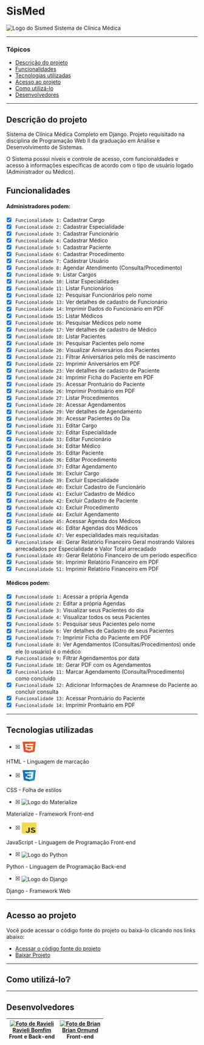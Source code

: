 # SisMed
![Logo do Sismed](https://github.com/user-attachments/assets/16886df0-0f7c-4bea-a18c-03778d89be37)
 Sistema de Clínica Médica

<hr>


### Tópicos

* [Descrição do projeto](#descrição-do-projeto) 
* [Funcionalidades](#funcionalidades)
* [Tecnologias utilizadas](#tecnologias-utilizadas)
* [Acesso ao projeto](#acesso-ao-projeto)
* [Como utilizá-lo](#como-utilizar)
* [Desenvolvedores](#desenvolvedores)

<hr>


<h2 id="descrição-do-projeto">Descrição do projeto</h2>

Sistema de Clínica Médica Completo em Django.
Projeto requisitado na disciplina de Programação Web II da graduação em Análise e Desenvolvimento de Sistemas.

O Sistema possui níveis e controle de acesso, com funcionaldades e acesso à informações específicas de acordo com o tipo de usuário logado (Administrador ou Médico).

<h2 id="funcionalidades">Funcionalidades</h2>

<h4>Administradores podem:</h4>

- [x] `Funcionalidade 1:` Cadastrar Cargo
- [x] `Funcionalidade 2:` Cadastrar Especialidade
- [x] `Funcionalidade 3:` Cadastrar Funcionário
- [x] `Funcionalidade 4:` Cadastrar Médico
- [x] `Funcionalidade 5:` Cadastrar Paciente
- [x] `Funcionalidade 6:` Cadastrar Procedimento
- [x] `Funcionalidade 7:` Cadastrar Usuário
- [x] `Funcionalidade 8:` Agendar Atendimento (Consulta/Procedimento)
- [x] `Funcionalidade 9:` Listar Cargos
- [x] `Funcionalidade 10:` Listar Especialidades
- [x] `Funcionalidade 11:` Listar Funcionários
- [x] `Funcionalidade 12:` Pesquisar Funcionários pelo nome
- [x] `Funcionalidade 13:` Ver detalhes de cadastro de Funcionário
- [x] `Funcionalidade 14:` Imprimir Dados do Funcionário em PDF
- [x] `Funcionalidade 15:` Listar Médicos
- [x] `Funcionalidade 16:` Pesquisar Médicos pelo nome
- [x] `Funcionalidade 17:` Ver detalhes de cadastro de Médico
- [x] `Funcionalidade 18:` Listar Pacientes
- [x] `Funcionalidade 19:` Pesquisar Pacientes pelo nome
- [x] `Funcionalidade 20:` Visualizar Aniversários dos Pacientes
- [x] `Funcionalidade 21:` Filtrar Aniversários pelo mês de nascimento
- [x] `Funcionalidade 22:` Imprimir Aniversários em PDF
- [x] `Funcionalidade 23:` Ver detalhes de cadastro de Paciente
- [x] `Funcionalidade 24:` Imprimir Ficha do Paciente em PDF
- [x] `Funcionalidade 25:` Acessar Prontuário do Paciente
- [x] `Funcionalidade 26:` Imprimir Prontuário em PDF
- [x] `Funcionalidade 27:` Listar Procedimentos
- [x] `Funcionalidade 28:` Acessar Agendamentos
- [x] `Funcionalidade 29:` Ver detalhes de Agendamento
- [x] `Funcionalidade 30:` Acessar Pacientes do Dia
- [x] `Funcionalidade 31:` Editar Cargo
- [x] `Funcionalidade 32:` Editar Especialidade
- [x] `Funcionalidade 33:` Editar Funcionário
- [x] `Funcionalidade 34:` Editar Médico
- [x] `Funcionalidade 35:` Editar Paciente
- [x] `Funcionalidade 36:` Editar Procedimento
- [x] `Funcionalidade 37:` Editar Agendamento
- [x] `Funcionalidade 38:` Excluir Cargo
- [x] `Funcionalidade 39:` Excluir Especialidade
- [x] `Funcionalidade 40:` Excluir Cadastro de Funcionário
- [x] `Funcionalidade 41:` Excluir Cadastro de Médico
- [x] `Funcionalidade 42:` Excluir Cadastro de Paciente
- [x] `Funcionalidade 43:` Excluir Procedimento
- [x] `Funcionalidade 44:` Excluir Agendamento
- [x] `Funcionalidade 45:` Acessar Agenda dos Médicos
- [x] `Funcionalidade 46:` Editar Agendas dos Médicos
- [x] `Funcionalidade 47:` Ver especialidades mais requisitadas
- [x] `Funcionalidade 48:` Gerar Relatório Financeiro Geral mostrando Valores arrecadados por Especialidade e Valor Total arrecadado
- [x] `Funcionalidade 49:` Gerar Relatório Financeiro de um período específico
- [x] `Funcionalidade 50:` Imprimir Relatório Financeiro em PDF
- [x] `Funcionalidade 51:` Imprimir Relatório Financeiro em PDF

<h4>Médicos podem:</h4>

- [x] `Funcionalidade 1:` Acessar a própria Agenda
- [x] `Funcionalidade 2:` Editar a própria Agendas
- [x] `Funcionalidade 3:` Visualizar seus Pacientes do dia
- [x] `Funcionalidade 4:` Visualizar todos os seus Pacientes
- [x] `Funcionalidade 5:` Pesquisar seus Pacientes pelo nome
- [x] `Funcionalidade 6:` Ver detalhes de Cadastro de seus Pacientes
- [x] `Funcionalidade 7:` Imprimir Ficha do Paciente em PDF
- [x] `Funcionalidade 8:` Ver Agendamentos (Consultas/Procedimentos) onde ele (o usuário) é o médico
- [x] `Funcionalidade 9:` Filtrar  Agendamentos por data
- [x] `Funcionalidade 10:` Gerar PDF com os Agendamentos
- [x] `Funcionalidade 11:` Marcar Agendamento (Consulta/Procedimento) como concluído
- [x] `Funcionalidade 12:` Adicionar Informações de Anamnese do Paciente ao concluir consulta
- [x] `Funcionalidade 13:` Acessar Prontuário do Paciente
- [x] `Funcionalidade 14:` Imprimir Prontuário em PDF

<hr>


<h2 id="tecnologias-utilizadas">Tecnologias utilizadas</h2> 

- [x] <img align="center" alt="Logo do HTML" height="30" width="40" src="https://raw.githubusercontent.com/devicons/devicon/master/icons/html5/html5-original.svg">
HTML - Linguagem de marcação

- [x] <img align="center" alt="Logo do CSS" height="30" width="40" src="https://raw.githubusercontent.com/devicons/devicon/master/icons/css3/css3-original.svg">
CSS - Folha de estilos

- [x] <img align="center" alt="Logo do Materialize" height="30" width="40" src="https://github.com/user-attachments/assets/5e117a71-d434-4391-95f3-335a86eb9506"> 
Materialize - Framework Front-end

- [x] <img align="center" alt="Logo do JavaScript" height="30" width="40" src="https://raw.githubusercontent.com/devicons/devicon/master/icons/javascript/javascript-original.svg"> 
JavaScript - Linguagem de Programação Front-end

- [x] <img align="center" alt="Logo do Python" height="30" width="40" src="https://github.com/user-attachments/assets/3c6bc876-ce1b-492f-878f-08fc23c50217"> 
Python - Linguagem de Programação Back-end

- [x] <img align="center" alt="Logo do Django" height="30" width="40" src="https://github.com/user-attachments/assets/a343311c-6fd4-4436-b88f-df62c2844339"> 
Django - Framework Web

<hr>


<h2 id="acesso-ao-projeto">Acesso ao projeto</h2>

<p>Você pode acessar o código fonte do projeto ou baixá-lo clicando nos links abaixo:<a/> <br>

- <a href="https://github.com/RavyBomfim/SisMed">Acessar o código fonte do projeto<a/> <br>
- <a href="https://github.com/RavyBomfim/SisMed/archive/refs/heads/main.zip">Baixar Projeto<a/>

<hr>


<h2 id="como-utilizar">Como utilizá-lo❔</h2>

<p></p>

<hr>

<h2 id="desenvolvedores">Desenvolvedores</h2>

| <a href="https://github.com/RavyBomfim"> <img alt="Foto de Ravieli" src="https://github.com/user-attachments/assets/ee73852a-a805-4814-b988-8b1cca7a23ca" width=110> <br> Ravieli Bomfim <a/> <br> Front e Back-end | <a href="https://github.com/BrianOrmund"> <img alt="Foto de Brian" src="https://github.com/user-attachments/assets/33703dde-49a0-4935-9d9a-5a3756310cfc" width=110> <br> Brian Ormund <a/>  <br> Front-end |
--- | --- |
